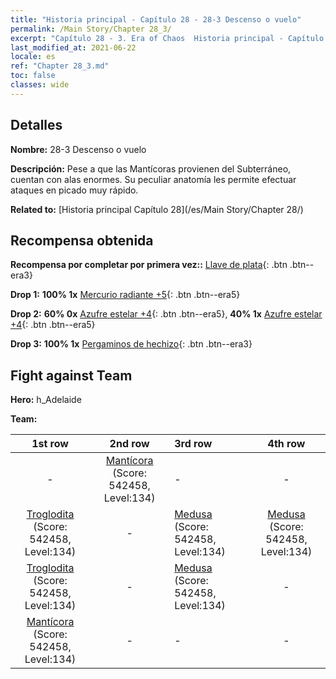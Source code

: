 ```yaml
---
title: "Historia principal - Capítulo 28 - 28-3 Descenso o vuelo"
permalink: /Main Story/Chapter 28_3/
excerpt: "Capítulo 28 - 3. Era of Chaos  Historia principal - Capítulo 28_3. 28-3 Descenso o vuelo"
last_modified_at: 2021-06-22
locale: es
ref: "Chapter 28_3.md"
toc: false
classes: wide
---
```


## Detalles

 **Nombre:** 28-3 Descenso o vuelo

 **Descripción:** Pese a que las Mantícoras provienen del Subterráneo, cuentan con alas enormes. Su peculiar anatomía les permite efectuar ataques en picado muy rápido.

 **Related to:** [Historia principal Capítulo 28](/es/Main Story/Chapter 28/)

## Recompensa obtenida

 **Recompensa por completar por primera vez::** [Llave de plata](/ItemsES/con_693/){: .btn .btn--era3}

 **Drop 1:** **100% 1x** [Mercurio radiante +5](/ItemsES/mat_98/){: .btn .btn--era5}

 **Drop 2:** **60% 0x** [Azufre estelar +4](/ItemsES/mat_92/){: .btn .btn--era5}, **40% 1x** [Azufre estelar +4](/ItemsES/mat_92/){: .btn .btn--era5}

 **Drop 3:** **100% 1x** [Pergaminos de hechizo](/ItemsES/con_694/){: .btn .btn--era3}


## Fight against Team
 **Hero:** h_Adelaide

 **Team:**


  | 1st row | 2nd row | 3rd row | 4th row |
  |:----:|:----:|:----|:----:|
  | - | [Mantícora](/es/units/Manticore/) (Score: 542458, Level:134)  | - | - |
  | [Troglodita](/es/units/Troglodyte/) (Score: 542458, Level:134)  | - | [Medusa](/es/units/Medusa/) (Score: 542458, Level:134)  | [Medusa](/es/units/Medusa/) (Score: 542458, Level:134)  |
  | [Troglodita](/es/units/Troglodyte/) (Score: 542458, Level:134)  | - | [Medusa](/es/units/Medusa/) (Score: 542458, Level:134)  | - |
  | [Mantícora](/es/units/Manticore/) (Score: 542458, Level:134)  | - | - | - |



